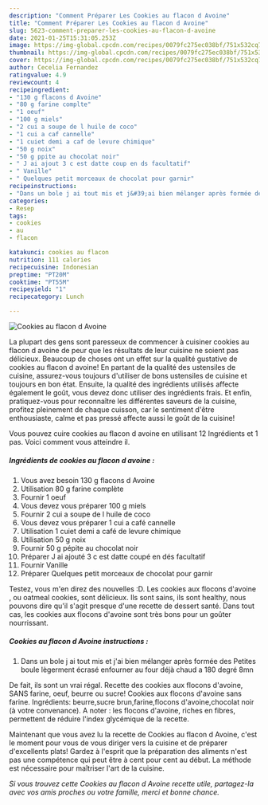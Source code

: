 ```yaml
---
description: "Comment Préparer Les Cookies au flacon d Avoine"
title: "Comment Préparer Les Cookies au flacon d Avoine"
slug: 5623-comment-preparer-les-cookies-au-flacon-d-avoine
date: 2021-01-25T15:31:05.253Z
image: https://img-global.cpcdn.com/recipes/0079fc275ec038bf/751x532cq70/cookies-au-flacon-d-avoine-photo-principale-de-la-recette.jpg
thumbnail: https://img-global.cpcdn.com/recipes/0079fc275ec038bf/751x532cq70/cookies-au-flacon-d-avoine-photo-principale-de-la-recette.jpg
cover: https://img-global.cpcdn.com/recipes/0079fc275ec038bf/751x532cq70/cookies-au-flacon-d-avoine-photo-principale-de-la-recette.jpg
author: Cecelia Fernandez
ratingvalue: 4.9
reviewcount: 4
recipeingredient:
- "130 g flacons d Avoine"
- "80 g farine complte"
- "1 oeuf"
- "100 g miels"
- "2 cui a soupe de l huile de coco"
- "1 cui a caf cannelle"
- "1 cuiet demi a caf de levure chimique"
- "50 g noix"
- "50 g ppite au chocolat noir"
- " J ai ajout 3 c est datte coup en ds facultatif"
- " Vanille"
- " Quelques petit morceaux de chocolat pour garnir"
recipeinstructions:
- "Dans un bole j ai tout mis et j&#39;ai bien mélanger après formée des Petites boule lègerment écrasé enfourner au four déjà chaud a 180 degré 8mn"
categories:
- Resep
tags:
- cookies
- au
- flacon

katakunci: cookies au flacon 
nutrition: 111 calories
recipecuisine: Indonesian
preptime: "PT20M"
cooktime: "PT55M"
recipeyield: "1"
recipecategory: Lunch

---
```



![Cookies au flacon d Avoine](https://img-global.cpcdn.com/recipes/0079fc275ec038bf/751x532cq70/cookies-au-flacon-d-avoine-photo-principale-de-la-recette.jpg)

La plupart des gens sont paresseux de commencer à cuisiner cookies au flacon d avoine de peur que les résultats de leur cuisine ne soient pas délicieux. Beaucoup de choses ont un effet sur la qualité gustative de cookies au flacon d avoine! En partant de la qualité des ustensiles de cuisine, assurez-vous toujours d'utiliser de bons ustensiles de cuisine et toujours en bon état. Ensuite, la qualité des ingrédients utilisés affecte également le goût, vous devez donc utiliser des ingrédients frais. Et enfin, pratiquez-vous pour reconnaître les différentes saveurs de la cuisine, profitez pleinement de chaque cuisson, car le sentiment d'être enthousiaste, calme et pas pressé affecte aussi le goût de la cuisine!

<!--inarticleads1-->

Vous pouvez cuire cookies au flacon d avoine en utilisant 12 Ingrédients et 1 pas. Voici comment vous atteindre il.

##### Ingrédients de cookies au flacon d avoine :

1. Vous avez besoin 130 g flacons d Avoine
1. Utilisation 80 g farine complète
1. Fournir 1 oeuf
1. Vous devez vous préparer 100 g miels
1. Fournir 2 cui a soupe de l huile de coco
1. Vous devez vous préparer 1 cui a café cannelle
1. Utilisation 1 cuiet demi a café de levure chimique
1. Utilisation 50 g noix
1. Fournir 50 g pépite au chocolat noir
1. Préparer  J ai ajouté 3 c est datte coupé en dés facultatif
1. Fournir  Vanille
1. Préparer  Quelques petit morceaux de chocolat pour garnir


Testez, vous m&#39;en direz des nouvelles :D. Les cookies aux flocons d&#39;avoine , ou oatmeal cookies, sont délicieux. Ils sont sains, ils sont healthy, nous pouvons dire qu&#39;il s&#39;agit presque d&#39;une recette de dessert santé. Dans tout cas, les cookies aux flocons d&#39;avoine sont très bons pour un goûter nourrissant. 

<!--inarticleads2-->

##### Cookies au flacon d Avoine instructions :

1. Dans un bole j ai tout mis et j&#39;ai bien mélanger après formée des Petites boule lègerment écrasé enfourner au four déjà chaud a 180 degré 8mn


De fait, ils sont un vrai régal. Recette des cookies aux flocons d&#39;avoine, SANS farine, oeuf, beurre ou sucre! Cookies aux flocons d&#39;avoine sans farine. Ingrédients: beurre,sucre brun,farine,flocons d&#39;avoine,chocolat noir (à votre convenance). A noter : les flocons d&#39;avoine, riches en fibres, permettent de réduire l&#39;index glycémique de la recette. 

<!--inarticleads1-->

<p>
Maintenant que vous avez lu la recette de Cookies au flacon d Avoine, c'est le moment pour vous de vous diriger vers la cuisine et de préparer d'excellents plats! Gardez à l'esprit que la préparation des aliments n'est pas une compétence qui peut être à cent pour cent au début. La méthode est nécessaire pour maîtriser l'art de la cuisine.
</p>

<p>
<i>Si vous trouvez cette Cookies au flacon d Avoine recette utile, partagez-la avec vos amis proches ou votre famille, merci et bonne chance.</i>
</p>
